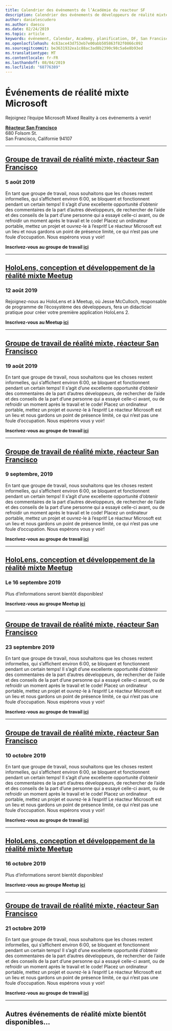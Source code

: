 ```yaml
---
title: Calendrier des événements de l’Académie du reacteur SF
description: Calendrier des événements de développeurs de réalité mixte au niveau du réacteur à San Francisco.
author: danielescudero
ms.author: daescu
ms.date: 02/24/2019
ms.topic: article
keywords: événement, Calendar, Academy, planification, DF, San Francisco, réacteur
ms.openlocfilehash: 4c63ace43d753eb7e00abb505863f82f0866c092
ms.sourcegitcommit: be3631932ea1c88ac3ad8b2390c98c5a6e8b93ed
ms.translationtype: MT
ms.contentlocale: fr-FR
ms.lasthandoff: 08/04/2019
ms.locfileid: "68776389"
---
```

# <a name="microsoft-mixed-reality-events"></a>Événements de réalité mixte Microsoft

Rejoignez l’équipe Microsoft Mixed Reality à ces événements à venir!

**[Réacteur San Francisco](https://developer.microsoft.com/reactor/#ReactorSF)**<br>
680 Folsom St.<br>
San Francisco, Californie 94107


---
## <a name="mixed-reality-workgroup-san-francisco-reactorhttpsemea01safelinksprotectionoutlookcomurlhttps3a2f2fwwwmeetupcom2fhololens-mr2fdata027c017cdaescu40microsoftcom7ca8ddee063b7949a9992308d6903e62b07c72f988bf86f141af91ab2d7cd011db477c17c07c636854994961124360sdataymnaaiwvxij700mo9gj2boz4w82bgkdjdhijhytfczcfu3dreserved0"></a>[Groupe de travail de réalité mixte, réacteur San Francisco](https://emea01.safelinks.protection.outlook.com/?url=https%3A%2F%2Fwww.meetup.com%2Fhololens-mr%2F&data=02%7C01%7Cdaescu%40microsoft.com%7Ca8ddee063b7949a9992308d6903e62b0%7C72f988bf86f141af91ab2d7cd011db47%7C1%7C0%7C636854994961124360&sdata=YmnAAiWVxIJ700mO9gj%2BOz4W8%2BgKDjDhiJhYtfCzCFU%3D&reserved=0)
### <a name="august-5-2019"></a>5 août 2019
En tant que groupe de travail, nous souhaitons que les choses restent informelles, qui s’affichent environ 6:00, se bloquent et fonctionnent pendant un certain temps! Il s’agit d’une excellente opportunité d’obtenir des commentaires de la part d’autres développeurs, de rechercher de l’aide et des conseils de la part d’une personne qui a essayé celle-ci avant, ou de refroidir un moment après le travail et le code! Placez un ordinateur portable, mettez un projet et ouvrez-le à l’esprit! Le réacteur Microsoft est un lieu et nous gardons un point de présence limité, ce qui n’est pas une foule d’occupation. Nous espérons vous y voir!

**Inscrivez-vous au groupe de travail [ici](https://emea01.safelinks.protection.outlook.com/?url=https%3A%2F%2Fwww.meetup.com%2Fhololens-mr%2F&data=02%7C01%7Cdaescu%40microsoft.com%7Ca8ddee063b7949a9992308d6903e62b0%7C72f988bf86f141af91ab2d7cd011db47%7C1%7C0%7C636854994961124360&sdata=YmnAAiWVxIJ700mO9gj%2BOz4W8%2BgKDjDhiJhYtfCzCFU%3D&reserved=0)**

---
## <a name="hololens-mixed-reality-design-and-development-meetuphttpswwwmeetupcomhololens-mrevents263232210"></a>[HoloLens, conception et développement de la réalité mixte Meetup](https://www.meetup.com/hololens-mr/events/263232210/)
### <a name="august-12-2019"></a>12 août 2019
Rejoignez-nous au HoloLens et à Meetup, où Jesse McCulloch, responsable de programme de l’écosystème des développeurs, fera un didacticiel pratique pour créer votre première application HoloLens 2.

**Inscrivez-vous au Meetup [ici](https://www.meetup.com/hololens-mr/events/263232210/)**

---
## <a name="mixed-reality-workgroup-san-francisco-reactorhttpsemea01safelinksprotectionoutlookcomurlhttps3a2f2fwwwmeetupcom2fhololens-mr2fdata027c017cdaescu40microsoftcom7ca8ddee063b7949a9992308d6903e62b07c72f988bf86f141af91ab2d7cd011db477c17c07c636854994961124360sdataymnaaiwvxij700mo9gj2boz4w82bgkdjdhijhytfczcfu3dreserved0"></a>[Groupe de travail de réalité mixte, réacteur San Francisco](https://emea01.safelinks.protection.outlook.com/?url=https%3A%2F%2Fwww.meetup.com%2Fhololens-mr%2F&data=02%7C01%7Cdaescu%40microsoft.com%7Ca8ddee063b7949a9992308d6903e62b0%7C72f988bf86f141af91ab2d7cd011db47%7C1%7C0%7C636854994961124360&sdata=YmnAAiWVxIJ700mO9gj%2BOz4W8%2BgKDjDhiJhYtfCzCFU%3D&reserved=0)
### <a name="august-19-2019"></a>19 août 2019
En tant que groupe de travail, nous souhaitons que les choses restent informelles, qui s’affichent environ 6:00, se bloquent et fonctionnent pendant un certain temps! Il s’agit d’une excellente opportunité d’obtenir des commentaires de la part d’autres développeurs, de rechercher de l’aide et des conseils de la part d’une personne qui a essayé celle-ci avant, ou de refroidir un moment après le travail et le code! Placez un ordinateur portable, mettez un projet et ouvrez-le à l’esprit! Le réacteur Microsoft est un lieu et nous gardons un point de présence limité, ce qui n’est pas une foule d’occupation. Nous espérons vous y voir!

**Inscrivez-vous au groupe de travail [ici](https://emea01.safelinks.protection.outlook.com/?url=https%3A%2F%2Fwww.meetup.com%2Fhololens-mr%2F&data=02%7C01%7Cdaescu%40microsoft.com%7Ca8ddee063b7949a9992308d6903e62b0%7C72f988bf86f141af91ab2d7cd011db47%7C1%7C0%7C636854994961124360&sdata=YmnAAiWVxIJ700mO9gj%2BOz4W8%2BgKDjDhiJhYtfCzCFU%3D&reserved=0)**

---
## <a name="mixed-reality-workgroup-san-francisco-reactorhttpsemea01safelinksprotectionoutlookcomurlhttps3a2f2fwwwmeetupcom2fhololens-mr2fdata027c017cdaescu40microsoftcom7ca8ddee063b7949a9992308d6903e62b07c72f988bf86f141af91ab2d7cd011db477c17c07c636854994961124360sdataymnaaiwvxij700mo9gj2boz4w82bgkdjdhijhytfczcfu3dreserved0"></a>[Groupe de travail de réalité mixte, réacteur San Francisco](https://emea01.safelinks.protection.outlook.com/?url=https%3A%2F%2Fwww.meetup.com%2Fhololens-mr%2F&data=02%7C01%7Cdaescu%40microsoft.com%7Ca8ddee063b7949a9992308d6903e62b0%7C72f988bf86f141af91ab2d7cd011db47%7C1%7C0%7C636854994961124360&sdata=YmnAAiWVxIJ700mO9gj%2BOz4W8%2BgKDjDhiJhYtfCzCFU%3D&reserved=0)
### <a name="september-9-2019"></a>9 septembre, 2019
En tant que groupe de travail, nous souhaitons que les choses restent informelles, qui s’affichent environ 6:00, se bloquent et fonctionnent pendant un certain temps! Il s’agit d’une excellente opportunité d’obtenir des commentaires de la part d’autres développeurs, de rechercher de l’aide et des conseils de la part d’une personne qui a essayé celle-ci avant, ou de refroidir un moment après le travail et le code! Placez un ordinateur portable, mettez un projet et ouvrez-le à l’esprit! Le réacteur Microsoft est un lieu et nous gardons un point de présence limité, ce qui n’est pas une foule d’occupation. Nous espérons vous y voir!

**Inscrivez-vous au groupe de travail [ici](https://emea01.safelinks.protection.outlook.com/?url=https%3A%2F%2Fwww.meetup.com%2Fhololens-mr%2F&data=02%7C01%7Cdaescu%40microsoft.com%7Ca8ddee063b7949a9992308d6903e62b0%7C72f988bf86f141af91ab2d7cd011db47%7C1%7C0%7C636854994961124360&sdata=YmnAAiWVxIJ700mO9gj%2BOz4W8%2BgKDjDhiJhYtfCzCFU%3D&reserved=0)**

---
## <a name="hololens-mixed-reality-design-and-development-meetuphttpswwwmeetupcomhololens-mr"></a>[HoloLens, conception et développement de la réalité mixte Meetup](https://www.meetup.com/hololens-mr/)
### <a name="september-16-2019"></a>Le 16 septembre 2019
Plus d’informations seront bientôt disponibles!

**Inscrivez-vous au groupe Meetup [ici](https://www.meetup.com/hololens-mr/)**

---
## <a name="mixed-reality-workgroup-san-francisco-reactorhttpsemea01safelinksprotectionoutlookcomurlhttps3a2f2fwwwmeetupcom2fhololens-mr2fdata027c017cdaescu40microsoftcom7ca8ddee063b7949a9992308d6903e62b07c72f988bf86f141af91ab2d7cd011db477c17c07c636854994961124360sdataymnaaiwvxij700mo9gj2boz4w82bgkdjdhijhytfczcfu3dreserved0"></a>[Groupe de travail de réalité mixte, réacteur San Francisco](https://emea01.safelinks.protection.outlook.com/?url=https%3A%2F%2Fwww.meetup.com%2Fhololens-mr%2F&data=02%7C01%7Cdaescu%40microsoft.com%7Ca8ddee063b7949a9992308d6903e62b0%7C72f988bf86f141af91ab2d7cd011db47%7C1%7C0%7C636854994961124360&sdata=YmnAAiWVxIJ700mO9gj%2BOz4W8%2BgKDjDhiJhYtfCzCFU%3D&reserved=0)
### <a name="september-23-2019"></a>23 septembre 2019
En tant que groupe de travail, nous souhaitons que les choses restent informelles, qui s’affichent environ 6:00, se bloquent et fonctionnent pendant un certain temps! Il s’agit d’une excellente opportunité d’obtenir des commentaires de la part d’autres développeurs, de rechercher de l’aide et des conseils de la part d’une personne qui a essayé celle-ci avant, ou de refroidir un moment après le travail et le code! Placez un ordinateur portable, mettez un projet et ouvrez-le à l’esprit! Le réacteur Microsoft est un lieu et nous gardons un point de présence limité, ce qui n’est pas une foule d’occupation. Nous espérons vous y voir!

**Inscrivez-vous au groupe de travail [ici](https://emea01.safelinks.protection.outlook.com/?url=https%3A%2F%2Fwww.meetup.com%2Fhololens-mr%2F&data=02%7C01%7Cdaescu%40microsoft.com%7Ca8ddee063b7949a9992308d6903e62b0%7C72f988bf86f141af91ab2d7cd011db47%7C1%7C0%7C636854994961124360&sdata=YmnAAiWVxIJ700mO9gj%2BOz4W8%2BgKDjDhiJhYtfCzCFU%3D&reserved=0)**

---
## <a name="mixed-reality-workgroup-san-francisco-reactorhttpsemea01safelinksprotectionoutlookcomurlhttps3a2f2fwwwmeetupcom2fhololens-mr2fdata027c017cdaescu40microsoftcom7ca8ddee063b7949a9992308d6903e62b07c72f988bf86f141af91ab2d7cd011db477c17c07c636854994961124360sdataymnaaiwvxij700mo9gj2boz4w82bgkdjdhijhytfczcfu3dreserved0"></a>[Groupe de travail de réalité mixte, réacteur San Francisco](https://emea01.safelinks.protection.outlook.com/?url=https%3A%2F%2Fwww.meetup.com%2Fhololens-mr%2F&data=02%7C01%7Cdaescu%40microsoft.com%7Ca8ddee063b7949a9992308d6903e62b0%7C72f988bf86f141af91ab2d7cd011db47%7C1%7C0%7C636854994961124360&sdata=YmnAAiWVxIJ700mO9gj%2BOz4W8%2BgKDjDhiJhYtfCzCFU%3D&reserved=0)
### <a name="october-10-2019"></a>10 octobre 2019
En tant que groupe de travail, nous souhaitons que les choses restent informelles, qui s’affichent environ 6:00, se bloquent et fonctionnent pendant un certain temps! Il s’agit d’une excellente opportunité d’obtenir des commentaires de la part d’autres développeurs, de rechercher de l’aide et des conseils de la part d’une personne qui a essayé celle-ci avant, ou de refroidir un moment après le travail et le code! Placez un ordinateur portable, mettez un projet et ouvrez-le à l’esprit! Le réacteur Microsoft est un lieu et nous gardons un point de présence limité, ce qui n’est pas une foule d’occupation. Nous espérons vous y voir!

**Inscrivez-vous au groupe de travail [ici](https://emea01.safelinks.protection.outlook.com/?url=https%3A%2F%2Fwww.meetup.com%2Fhololens-mr%2F&data=02%7C01%7Cdaescu%40microsoft.com%7Ca8ddee063b7949a9992308d6903e62b0%7C72f988bf86f141af91ab2d7cd011db47%7C1%7C0%7C636854994961124360&sdata=YmnAAiWVxIJ700mO9gj%2BOz4W8%2BgKDjDhiJhYtfCzCFU%3D&reserved=0)**

---
## <a name="hololens-mixed-reality-design-and-development-meetuphttpswwwmeetupcomhololens-mr"></a>[HoloLens, conception et développement de la réalité mixte Meetup](https://www.meetup.com/hololens-mr/)
### <a name="october-16-2019"></a>16 octobre 2019
Plus d’informations seront bientôt disponibles!

**Inscrivez-vous au groupe Meetup [ici](https://www.meetup.com/hololens-mr/)**

---

## <a name="mixed-reality-workgroup-san-francisco-reactorhttpsemea01safelinksprotectionoutlookcomurlhttps3a2f2fwwwmeetupcom2fhololens-mr2fdata027c017cdaescu40microsoftcom7ca8ddee063b7949a9992308d6903e62b07c72f988bf86f141af91ab2d7cd011db477c17c07c636854994961124360sdataymnaaiwvxij700mo9gj2boz4w82bgkdjdhijhytfczcfu3dreserved0"></a>[Groupe de travail de réalité mixte, réacteur San Francisco](https://emea01.safelinks.protection.outlook.com/?url=https%3A%2F%2Fwww.meetup.com%2Fhololens-mr%2F&data=02%7C01%7Cdaescu%40microsoft.com%7Ca8ddee063b7949a9992308d6903e62b0%7C72f988bf86f141af91ab2d7cd011db47%7C1%7C0%7C636854994961124360&sdata=YmnAAiWVxIJ700mO9gj%2BOz4W8%2BgKDjDhiJhYtfCzCFU%3D&reserved=0)
### <a name="october-21-2019"></a>21 octobre 2019
En tant que groupe de travail, nous souhaitons que les choses restent informelles, qui s’affichent environ 6:00, se bloquent et fonctionnent pendant un certain temps! Il s’agit d’une excellente opportunité d’obtenir des commentaires de la part d’autres développeurs, de rechercher de l’aide et des conseils de la part d’une personne qui a essayé celle-ci avant, ou de refroidir un moment après le travail et le code! Placez un ordinateur portable, mettez un projet et ouvrez-le à l’esprit! Le réacteur Microsoft est un lieu et nous gardons un point de présence limité, ce qui n’est pas une foule d’occupation. Nous espérons vous y voir!

**Inscrivez-vous au groupe de travail [ici](https://emea01.safelinks.protection.outlook.com/?url=https%3A%2F%2Fwww.meetup.com%2Fhololens-mr%2F&data=02%7C01%7Cdaescu%40microsoft.com%7Ca8ddee063b7949a9992308d6903e62b0%7C72f988bf86f141af91ab2d7cd011db47%7C1%7C0%7C636854994961124360&sdata=YmnAAiWVxIJ700mO9gj%2BOz4W8%2BgKDjDhiJhYtfCzCFU%3D&reserved=0)**

---

## <a name="more-mixed-reality-events-coming-soon"></a>Autres événements de réalité mixte bientôt disponibles...
